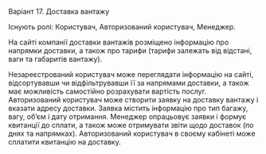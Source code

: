 Варіант 17. Доставка вантажу


Існують ролі: Користувач, Авторизований користувач, Менеджер.

На сайті компанії доставки вантажів розміщено інформацію про напрямки доставки, а також про тарифи (тарифи залежать
від відстані, ваги та габаритів вантажу). 

Незареєстрований користувач може переглядати інформацію на сайті, відсортувавши чи відфільтрувавши її за напрямами доставки,
а також має можливість самостійно розрахувати вартість послуг. 
Авторизований користувач може створити заявку на доставку вантажу і вказати адресу доставки.
Заявка містить інформацію про тип багажу, вагу, об’єм і дату отримання. Менеджер опрацьовує заявки і 
формує квитанції до сплати, а також може отримувати звіти щодо доставок (по днях та напрямках).
Авторизований користувач в своєму кабінеті може сплатити квитанцію на доставку.
